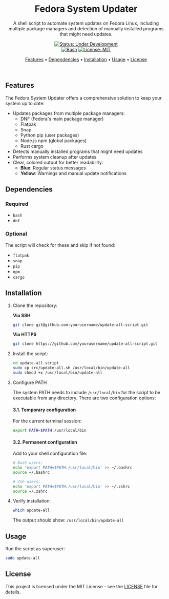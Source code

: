 <div align="center">

  # Fedora System Updater
</div>
  
<p align="center">
  A shell script to automate system updates on Fedora Linux, including multiple package managers and detection of manually installed programs that might need updates.
</p>

<div align="center">

[![Status: Under Development](https://img.shields.io/badge/Status-Under_Development-red)]()  
[![Bash](https://img.shields.io/badge/Made%20with-Bash-1f425f.svg)](https://www.gnu.org/software/bash/)
[![License: MIT](https://img.shields.io/badge/License-MIT-yellow.svg)](https://opensource.org/licenses/MIT)

</div>

<p align="center">
  <a href="#features">Features</a> •
  <a href="#dependencies">Dependencies</a> •
  <a href="#installation">Installation</a> •
  <a href="#usage">Usage</a> •
  <a href="#license">License</a>
</p>

<br>

## Features

The Fedora System Updater offers a comprehensive solution to keep your system up to date:

- Updates packages from multiple package managers:
  - DNF (Fedora's main package manager)
  - Flatpak
  - Snap
  - Python pip (user packages)
  - Node.js npm (global packages)
  - Rust cargo
- Detects manually installed programs that might need updates
- Performs system cleanup after updates
- Clear, colored output for better readability:
  - **Blue**: Regular status messages
  - **Yellow**: Warnings and manual update notifications

## Dependencies

### Required

- `bash`
- `dnf`

### Optional

The script will check for these and skip if not found:
- `flatpak`
- `snap`
- `pip`
- `npm`
- `cargo`

## Installation

1. Clone the repository:
   
   **Via SSH**
   ```bash
   git clone git@github.com:yourusername/update-all-script.git
   ```
   
   **Via HTTPS**
   ```bash
   git clone https://github.com/yourusername/update-all-script.git
   ```

2. Install the script:
   ```bash
   cd update-all-script
   sudo cp src/update-all.sh /usr/local/bin/update-all
   sudo chmod +x /usr/local/bin/update-all
   ```

3. Configure PATH
   
   The system PATH needs to include `/usr/local/bin` for the script to be executable from any directory. There are two configuration options:

   #### 3.1. Temporary configuration

   For the current terminal session:
   ```bash
   export PATH=$PATH:/usr/local/bin
   ```

   #### 3.2. Permanent configuration

   Add to your shell configuration file:
   
   ```bash
   # Bash users:
   echo 'export PATH=$PATH:/usr/local/bin' >> ~/.bashrc  
   source ~/.bashrc
   
   # Zsh users:   
   echo 'export PATH=$PATH:/usr/local/bin' >> ~/.zshrc
   source ~/.zshrc
   ```

4. Verify installation:
   
   ```bash
   which update-all
   ```
   
   The output should show: `/usr/local/bin/update-all`

## Usage

Run the script as superuser:

```bash
sudo update-all
```

## License

This project is licensed under the MIT License - see the [LICENSE](LICENSE) file for details.
